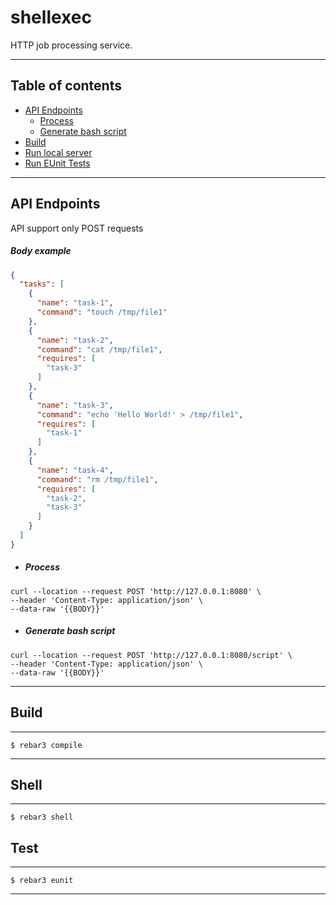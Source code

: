 shellexec
=====

HTTP job processing service.

***
## Table of contents
* [API Endpoints](#api-endpoints)
  * [Process](#process)
  * [Generate bash script](#script)
* [Build](#build)
* [Run local server](#shell)
* [Run EUnit Tests](#test)
***
## API Endpoints
API support only POST requests
##### Body example
```json
{
  "tasks": [
    {
      "name": "task-1",
      "command": "touch /tmp/file1"
    },
    {
      "name": "task-2",
      "command": "cat /tmp/file1",
      "requires": [
        "task-3"
      ]
    },
    {
      "name": "task-3",
      "command": "echo 'Hello World!' > /tmp/file1",
      "requires": [
        "task-1"
      ]
    },
    {
      "name": "task-4",
      "command": "rm /tmp/file1",
      "requires": [
        "task-2",
        "task-3"
      ]
    }
  ]
}
```
* ##### Process
```shell script
curl --location --request POST 'http://127.0.0.1:8080' \
--header 'Content-Type: application/json' \
--data-raw '{{BODY}}'
```
* ##### Generate bash script
```shell script
curl --location --request POST 'http://127.0.0.1:8080/script' \
--header 'Content-Type: application/json' \
--data-raw '{{BODY}}'
```
***
## Build
-----

    $ rebar3 compile
***
## Shell
-----

    $ rebar3 shell

## Test
-----

    $ rebar3 eunit
***

